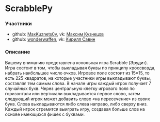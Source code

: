 # ScrabblePy

### Участники
  * github: [MaxKuznets0v](https://github.com/MaxKuznets0v), vk: [Максим Кузнецов](https://vk.com/maximkuz)
  * github: [wonderwaffen](https://github.com/wonderwaffen), vk: [Кирилл Савин](https://vk.com/id205977856)
  
### Описание
Вашему вниманию представлена конольная игра Scrabble (Эрудит). Игра состоит в том, чтобы выкладывая буквы по принципу кроссворда, набрать наибольшее число очков. Игровое поле состоит из 15×15, то есть 225 квадратов, на которые участники игры выкладывают буквы, составляя тем самым слова. В начале игры каждый игрок получает 7 случайных букв. Через центральную клетку игрового поля по горизонтали или вертикали выкладывается первое слово, затем следующий игрок может добавить слово «на пересечение» из своих букв. Слова выкладываются либо слева направо, либо сверху вниз. Каждый игрок стремится выиграть игру, создавая больше слов на основе имеющихся фишек с буквами.
